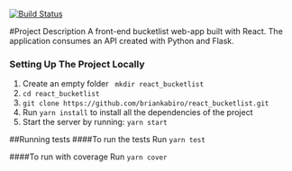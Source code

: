 [![Build Status](https://travis-ci.org/briankabiro/react_bucketlist.svg?branch=develop)](https://travis-ci.org/briankabiro/react_bucketlist)

#Project Description
A front-end bucketlist web-app built with React. The application consumes an API created with Python and Flask.

### Setting Up The Project Locally
1.  Create an empty folder
   `` mkdir react_bucketlist``
2. `` cd react_bucketlist ``
3. `` git clone https://github.com/briankabiro/react_bucketlist.git ``
4.  Run `` yarn install `` to install all the dependencies of the project
4.  Start the server by running:
`` yarn start ``

##Running tests
####To run the tests
Run `` yarn test ``

####To run with coverage
Run ``yarn cover ``
